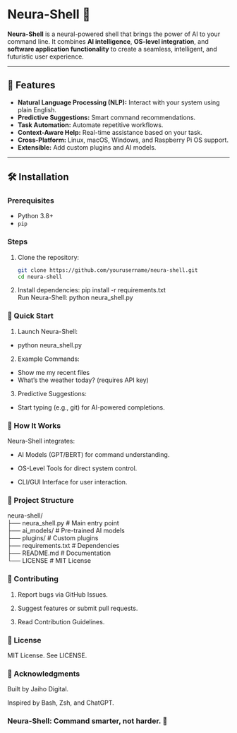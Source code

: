 # Neura-Shell 🚀

**Neura-Shell** is a neural-powered shell that brings the power of AI to your command line. It combines **AI intelligence**, **OS-level integration**, and **software application functionality** to create a seamless, intelligent, and futuristic user experience.

---

## 🌟 Features  
- **Natural Language Processing (NLP):** Interact with your system using plain English.  
- **Predictive Suggestions:** Smart command recommendations.  
- **Task Automation:** Automate repetitive workflows.  
- **Context-Aware Help:** Real-time assistance based on your task.  
- **Cross-Platform:** Linux, macOS, Windows, and Raspberry Pi OS support.  
- **Extensible:** Add custom plugins and AI models.  

---

## 🛠️ Installation  

### Prerequisites  
- Python 3.8+  
- `pip`  

### Steps  
1. Clone the repository:  
   ```bash  
   git clone https://github.com/yourusername/neura-shell.git  
   cd neura-shell  

2. Install dependencies:
    pip install -r requirements.txt  
    Run Neura-Shell:
    python neura_shell.py

### 🚀 Quick Start
1. Launch Neura-Shell:
  - python neura_shell.py  
2. Example Commands:
  - Show me my recent files
  - What’s the weather today? (requires API key)
3. Predictive Suggestions:
  - Start typing (e.g., git) for AI-powered completions.

### 🧠 How It Works
Neura-Shell integrates:

- AI Models (GPT/BERT) for command understanding.

- OS-Level Tools for direct system control.

- CLI/GUI Interface for user interaction.

### 📂 Project Structure
neura-shell/  
├── neura_shell.py        # Main entry point  
├── ai_models/            # Pre-trained AI models  
├── plugins/              # Custom plugins  
├── requirements.txt      # Dependencies  
├── README.md             # Documentation  
└── LICENSE               # MIT License  

### 🤝 Contributing
1. Report bugs via GitHub Issues.

2. Suggest features or submit pull requests.

3. Read Contribution Guidelines.

### 📜 License
MIT License. See LICENSE.

### 🙏 Acknowledgments
Built by Jaiho Digital.

Inspired by Bash, Zsh, and ChatGPT.

### Neura-Shell: Command smarter, not harder. 🚀